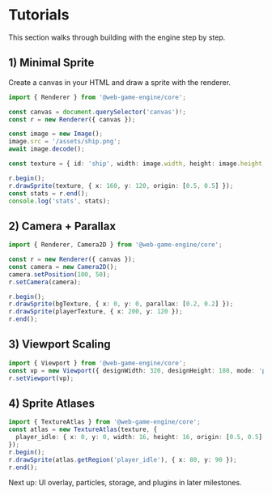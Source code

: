 # Tutorials

This section walks through building with the engine step by step.

## 1) Minimal Sprite

Create a canvas in your HTML and draw a sprite with the renderer.

```ts
import { Renderer } from '@web-game-engine/core';

const canvas = document.querySelector('canvas')!;
const r = new Renderer({ canvas });

const image = new Image();
image.src = '/assets/ship.png';
await image.decode();

const texture = { id: 'ship', width: image.width, height: image.height, source: image };

r.begin();
r.drawSprite(texture, { x: 160, y: 120, origin: [0.5, 0.5] });
const stats = r.end();
console.log('stats', stats);
```

## 2) Camera + Parallax

```ts
import { Renderer, Camera2D } from '@web-game-engine/core';

const r = new Renderer({ canvas });
const camera = new Camera2D();
camera.setPosition(100, 50);
r.setCamera(camera);

r.begin();
r.drawSprite(bgTexture, { x: 0, y: 0, parallax: [0.2, 0.2] });
r.drawSprite(playerTexture, { x: 200, y: 120 });
r.end();
```

## 3) Viewport Scaling

```ts
import { Viewport } from '@web-game-engine/core';
const vp = new Viewport({ designWidth: 320, designHeight: 180, mode: 'pixel-perfect' });
r.setViewport(vp);
```

## 4) Sprite Atlases

```ts
import { TextureAtlas } from '@web-game-engine/core';
const atlas = new TextureAtlas(texture, {
  player_idle: { x: 0, y: 0, width: 16, height: 16, origin: [0.5, 0.5] },
});
r.begin();
r.drawSprite(atlas.getRegion('player_idle'), { x: 80, y: 90 });
r.end();
```

Next up: UI overlay, particles, storage, and plugins in later milestones.
